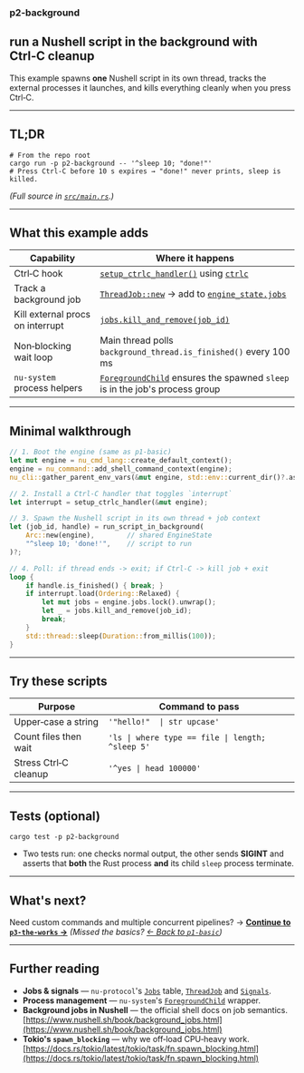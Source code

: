 ### p2‑background

## run a Nushell script in the background with Ctrl‑C cleanup

This example spawns **one** Nushell script in its own thread, tracks the
external processes it launches, and kills everything cleanly when you press
Ctrl‑C.

---

## TL;DR

```
# From the repo root
cargo run -p p2-background -- '^sleep 10; "done!"'
# Press Ctrl-C before 10 s expires → "done!" never prints, sleep is killed.
```

_(Full source in [`src/main.rs`](./src/main.rs).)_

---

## What this example adds

| Capability                       | Where it happens                                                                                                                                                                                              |
| -------------------------------- | ------------------------------------------------------------------------------------------------------------------------------------------------------------------------------------------------------------- |
| Ctrl‑C hook                      | [`setup_ctrlc_handler()`](./src/main.rs#L80-L103) using [`ctrlc`](https://docs.rs/ctrlc/latest/ctrlc/)                                                                                                        |
| Track a background job           | [`ThreadJob::new`](https://docs.rs/nu-protocol/latest/nu_protocol/engine/struct.ThreadJob.html) → add to [`engine_state.jobs`](https://docs.rs/nu-protocol/latest/nu_protocol/engine/struct.EngineState.html) |
| Kill external procs on interrupt | [`jobs.kill_and_remove(job_id)`](https://docs.rs/nu-protocol/latest/nu_protocol/engine/struct.Jobs.html#method.kill_and_remove)                                                                               |
| Non‑blocking wait loop           | Main thread polls `background_thread.is_finished()` every 100 ms                                                                                                                                              |
| `nu-system` process helpers      | [`ForegroundChild`](https://docs.rs/nu-system/latest/nu_system/struct.ForegroundChild.html) ensures the spawned `sleep` is in the job's process group                                                         |

---

## Minimal walkthrough

```rust
// 1. Boot the engine (same as p1‑basic)
let mut engine = nu_cmd_lang::create_default_context();
engine = nu_command::add_shell_command_context(engine);
nu_cli::gather_parent_env_vars(&mut engine, std::env::current_dir()?.as_ref());

// 2. Install a Ctrl‑C handler that toggles `interrupt`
let interrupt = setup_ctrlc_handler(&mut engine);

// 3. Spawn the Nushell script in its own thread + job context
let (job_id, handle) = run_script_in_background(
    Arc::new(engine),        // shared EngineState
    "^sleep 10; 'done!'",    // script to run
)?;

// 4. Poll: if thread ends -> exit; if Ctrl‑C -> kill job + exit
loop {
    if handle.is_finished() { break; }
    if interrupt.load(Ordering::Relaxed) {
        let mut jobs = engine.jobs.lock().unwrap();
        let _ = jobs.kill_and_remove(job_id);
        break;
    }
    std::thread::sleep(Duration::from_millis(100));
}
```

---

## Try these scripts

| Purpose               | Command to pass                                  |
| --------------------- | ------------------------------------------------ |
| Upper‑case a string   | `'"hello!"  \| str upcase'`                      |
| Count files then wait | `'ls \| where type == file \| length; ^sleep 5'` |
| Stress Ctrl‑C cleanup | `'^yes \| head 100000'`                          |

---

## Tests (optional)

```
cargo test -p p2-background
```

- Two tests run: one checks normal output, the other sends **SIGINT** and
  asserts that **both** the Rust process **and** its child `sleep` process
  terminate.

---

## What's next?

Need custom commands and multiple concurrent pipelines? →
**[Continue to `p3-the-works` →](../p3-the-works/README.md)** _(Missed the basics?
[← Back to `p1-basic`](../p1-basic/README.md))_

---

## Further reading

- **Jobs & signals** — `nu-protocol`'s
  [`Jobs`](https://docs.rs/nu-protocol/latest/nu_protocol/engine/struct.Jobs.html)
  table,
  [`ThreadJob`](https://docs.rs/nu-protocol/latest/nu_protocol/engine/struct.ThreadJob.html)
  and
  [`Signals`](https://docs.rs/nu-protocol/latest/nu_protocol/engine/struct.Signals.html).
- **Process management** — `nu-system`'s
  [`ForegroundChild`](https://docs.rs/nu-system/latest/nu_system/struct.ForegroundChild.html)
  wrapper.
- **Background jobs in Nushell** — the official shell docs on job semantics.
  [https://www.nushell.sh/book/background_jobs.html](https://www.nushell.sh/book/background_jobs.html)
- **Tokio's `spawn_blocking`** — why we off‑load CPU‑heavy work.
  [https://docs.rs/tokio/latest/tokio/task/fn.spawn_blocking.html](https://docs.rs/tokio/latest/tokio/task/fn.spawn_blocking.html)
